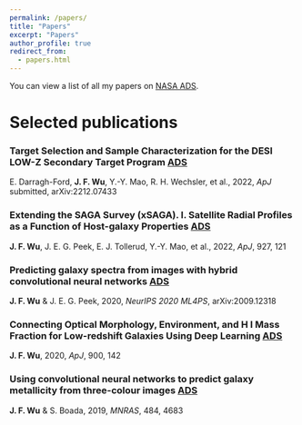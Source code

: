 ```yaml
---
permalink: /papers/
title: "Papers"
excerpt: "Papers"
author_profile: true
redirect_from: 
  - papers.html
---
```


You can view a list of all my papers on [NASA ADS](https://ui.adsabs.harvard.edu/user/libraries/cEIZdS8tReiOS8sKk7LR7g).

# Selected publications

###  Target Selection and Sample Characterization for the DESI LOW-Z Secondary Target Program [ADS](https://ui.adsabs.harvard.edu/abs/2022arXiv221207433D/abstract) 
E. Darragh-Ford, **J. F. Wu**, Y.-Y. Mao, R. H. Wechsler, et al., 2022, *ApJ* submitted, arXiv:2212.07433

### Extending the SAGA Survey (xSAGA). I. Satellite Radial Profiles as a Function of Host-galaxy Properties [ADS](https://ui.adsabs.harvard.edu/abs/2022ApJ...927..121W/abstract)
**J. F. Wu**, J. E. G. Peek, E. J. Tollerud, Y.-Y. Mao, et al., 2022, *ApJ*, 927, 121

### Predicting galaxy spectra from images with hybrid convolutional neural networks [ADS](https://ui.adsabs.harvard.edu/abs/2020arXiv200912318W/abstract)
**J. F. Wu** & J. E. G. Peek, 2020, *NeurIPS 2020 ML4PS*, arXiv:2009.12318

### Connecting Optical Morphology, Environment, and H I Mass Fraction for Low-redshift Galaxies Using Deep Learning [ADS](https://ui.adsabs.harvard.edu/abs/2020ApJ...900..142W/abstract)
**J. F. Wu**, 2020, *ApJ*, 900, 142

### Using convolutional neural networks to predict galaxy metallicity from three-colour images [ADS](https://ui.adsabs.harvard.edu/abs/2019MNRAS.484.4683W/abstract)
**J. F. Wu** & S. Boada, 2019, *MNRAS*, 484, 4683